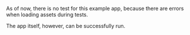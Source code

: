 As of now, there is no test for this example app, because there are errors
when loading assets during tests.

The app itself, however, can be successfully run.
